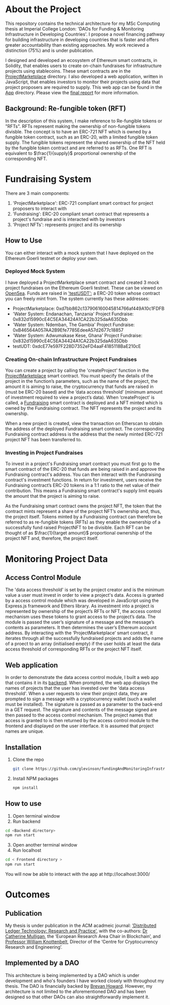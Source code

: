 # About the Project
This repository contains the technical architecture for my MSc Computing thesis at Imperial College London: 'DAOs for Funding & Monitoring Infrastructure in Developing Countries'. I propose a novel financing pathway for building infrastructure in developing countries that is faster and offers greater accountability than existing approaches. My work recieved a distinction (75%) and is under publication.

I designed and developed an ecosystem of Ethereum smart contracts, in Solidity, that enables users to create on-chain fundraises for infrastructure projects using stablecoins. These smart contracts are in the [ProjectMarketplace](ProjectMarketplace) directory. I also developed a web application, written in JavaScript, that enables investors to monitor their projects using data that project proposers are required to supply. This web app can be found in the [App](App) directory. Please view the [final report](final_report.pdf) for more information.

## Background: Re-fungible token (RFT)
In the description of this system, I make reference to Re-fungible tokens or "RFTs". RFTs represent making the ownership of non-fungible tokens divisble. The concept is to have an ERC-721 NFT which is owned by a fungible token contract, such as an ERC-20, with a limited fungible token supply. The fungible tokens represent the shared ownership of the NFT held by the fungible token contract and are referred to as RFTs. One RFT is equivalent to $\frac{1}{supply}$ proportional ownership of the corresponding NFT.

# Fundraising System
There are 3 main components:

1. 'ProjectMarketplace': ERC-721 compliant smart contract for project proposers to interact with
2. 'Fundraising': ERC-20 compliant smart contract that represents a project's fundraise and is interacted with by investors
3. 'Project NFTs': represents project and its ownership

## How to Use
You can either interact with a mock system that I have deployed on the Ethereum Goerli testnet or deploy your own.

### Deployed Mock System
I have deployed a ProjectMarketplace smart contract and created 3 mock project fundraises on the Ethereum Goerli testnet. These can be viewed on [OpenSea](https://testnets.opensea.io/collection/the-springdao-projectmarketplace-v2). Funds are raised in ['testUSDT'](ProjectMarketplace/contracts/testUSDT.sol); a ERC-20 token whose contract you can freely mint from. The system currently has these addresses:

- ProjectMarketplace: 0xd7bb862c137906160045814766af449A10c1FDFB
- 'Water System: Endanachan, Tanzania' Project Fundraise: 0x832d15990cE4C5EA34424A1CA22b325daA635Dbb
- 'Water System: Ndemban, The Gambia' Project Fundraise: 0xB46564A057AA2B9Efe7785EdeeA57d2677c18857
- 'Water System: Adwumakase Kese, Ghana' Project Fundraise: 0x832d15990cE4C5EA34424A1CA22b325daA635Dbb
- testUDT: 0xdcE77e597F228D7352eFD4aaF4185118BaE210cE

### Creating On-chain Infrastructure Project Fundraises
You can create a project by calling the 'createProject' function in the [ProjectMarketplace](ProjectMarketplace/contracts/ProjectMarketplace.sol) smart contract. You must specify the details of the project in the function’s parameters, such as the name of the project, the amount it is aiming to raise, the cryptocurrency that funds are raised in (must be ERC-20 based) and the ‘data access threshold’ (minimum amount of investment required to view a project’s data). When ‘createProject’ is called, a [Fundraising](ProjectMarketplace/contracts/Fundraising.sol) smart contract is deployed and a NFT minted which is owned by the Fundraising contract. The NFT represents the project and its ownership.

When a new project is created, view the transaction on Etherscan to obtain the address of the deployed Fundraising smart contract. The corresponding Fundraising contract address is the address that the newly minted ERC-721 project NFT has been transferred to.

### Investing in Project Fundraises
To invest in a project's Fundraising smart contract you must first go to the smart contract of the ERC-20 that funds are being raised in and approve the Fundraising contract's address. You can then interact with the Fundraising contract's investment functions. In return for investment, users receive the Fundraising contract’s ERC-20 tokens in a 1:1 ratio to the net value of their contribution. This means a Fundraising smart contract's supply limit equals the amount that the project is aiming to raise. 

As the Fundraising smart contract owns the project NFT, the token that the contract mints represent a share of the project NFT’s ownership and, thus, the project itself. Tokens minted by a Fundraising contract can therefore be referred to as re-fungible tokens (RFTs) as they enable the ownership of a successfully fund raised ProjectNFT to be divisible. Each RFT can be thought of as $\frac{1}{target amount}$ proportional ownership of the project NFT and, therefore, the project itself. 

# Monitoring Project Data

## Access Control Module
The 'data access threshold' is set by the project creator and is the minimum value a user must invest in order to view a project's data. Access is granted by a access control module which was developed in JavaScript using the Express.js framework and Ethers library. As investment into a project is represented by ownership of the project’s RFTs or NFT, the access control mechanism uses these tokens to grant access to the project’s data. The module is passed the user’s signature of a message and the message’s contents as parameters. It then determines the user’s Ethereum account address. By interacting with the ‘ProjectMarketplace’ smart contract, it iterates through all the successfully fundraised projects and adds the name of a proect to an array (initialised empty) if the user holds at least the data access threshold of corresponding RFTs or the project NFT itself.

## Web application
In order to demonstrate the data access control module, I built a web app that contains it in its [backend](App/Backend/). When prompted, the web app displays the names of projects that the user has invested over the 'data access threshold'. When a user requests to view their project data, they are prompted to sign a message with a cryptocurrency wallet (such a wallet must be installed). The signature is passed as a parameter to the back-end in a GET request. The signature and contents of the message signed are then passed to the access control mechanism. The project names that access is granted to is then returned by the access control module to the frontend and displayed on the user interface. It is assumed that project names are unique.


## Installation
1. Clone the repo
   ```sh
   git clone https://github.com/glevinson/fundingAndMonitoringInfrastructure.git
   ```
2. Install NPM packages
   ```sh
   npm install
   ```

## How to use
1. Open terminal window
2. Run backend
  ```sh
  cd <Backend directory>
  npm run start
  ```
3. Open another terminal window
4. Run localhost
  ```sh
  cd < Frontend directory >
  npm run start
  ```

You will now be able to interact with the app at http://localhost:3000/

# Outcomes

## Publication
My thesis is under publication in the ACM acadmeic journal: ['Distributed Ledger Technology: Research and Practice'](https://dl.acm.org/journal/dlt), with the co-authors: [Dr Catherine Mulligan](https://www.imperial.ac.uk/people/c.mulligan), the ‘European Research Area Chair in Blockchain’, and [Professor William Knottenbelt](https://www.imperial.ac.uk/people/w.knottenbelt), Director of the ‘Centre for Cryptocurrency Research and Engineering’.


## Implemented by a DAO
This architecture is being implemented by a DAO which is under development and who's founders I have worked closely with throughout my thesis. The DAO is financially backed by [Brevan Howard](https://www.brevanhoward.com/). However, my architecture is not limited to the aforementioned DAO and has been designed so that other DAOs can also straightforwardly implement it.

